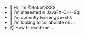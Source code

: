 - 👋 Hi, I’m @BobbYSSSS
- 👀 I’m interested in JavaFX-C++-Sql
- 🌱 I’m currently learning JavaFX
- 💞️ I’m looking to collaborate on ...
- 📫 How to reach me ...

<!---
BobbYSSSS/BobbYSSSS is a ✨ special ✨ repository because its `README.md` (this file) appears on your GitHub profile.
You can click the Preview link to take a look at your changes.
--->
